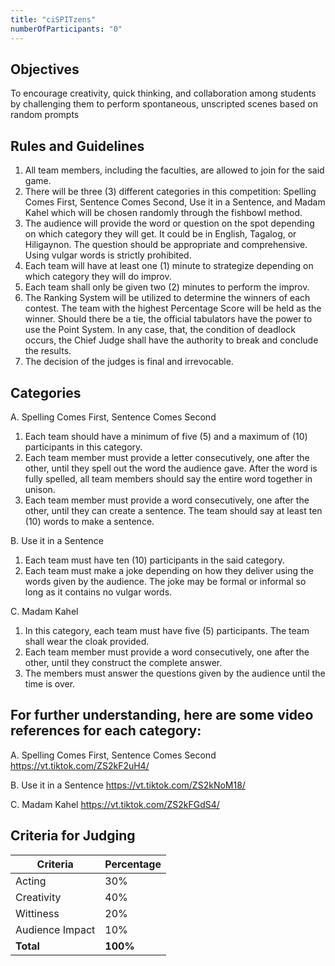 ```yaml
---
title: "ciSPITzens"
numberOfParticipants: "0"
---
```


## Objectives

To encourage creativity, quick thinking, and collaboration among students by challenging them to perform spontaneous, unscripted scenes based on random prompts


## Rules and Guidelines

1. All team members, including the faculties, are allowed to join for the said game.
2. There will be three (3) different categories in this competition: Spelling Comes First, Sentence Comes Second, Use it in a   Sentence, and Madam Kahel which will be chosen randomly through the fishbowl method.
3. The audience will provide the word or question on the spot depending on which category they will get. It could be in English, Tagalog, or Hiligaynon. The question should be appropriate and comprehensive. Using vulgar words is strictly prohibited.
4. Each team will have at least one (1) minute to strategize depending on which category they will do improv.
5. Each team shall only be given two (2) minutes to perform the improv.
6. The Ranking System will be utilized to determine the winners of each contest. The team with the highest Percentage Score will be held as the winner. Should there be a tie, the official tabulators have the power to use the Point System. In any case, that, the condition of deadlock occurs, the Chief Judge shall have the authority to break and conclude the results.
7. The decision of the judges is final and irrevocable.


## Categories 

A. Spelling Comes First, Sentence Comes Second
1. Each team should have a minimum of five (5) and a maximum of (10) participants in this category.
2. Each team member must provide a letter consecutively, one after the other, until they spell out the word the audience gave. After the word is fully spelled, all team members should say the entire word together in unison.
3. Each team member must provide a word consecutively, one after the other, until they can create a sentence. The team should say at least ten (10) words to make a sentence.


B. Use it in a Sentence
1. Each team must have ten (10) participants in the said category.
2. Each team must make a joke depending on how they deliver using the words given by the audience. The joke may be formal or informal so long as it contains no vulgar words.

C. Madam Kahel
1. In this category, each team must have five (5) participants. The team shall wear the cloak provided.
2. Each team member must provide a word consecutively, one after the other, until they construct the complete answer.
3. The members must answer the questions given by the audience until the time is over.

## For further understanding, here are some video references for each category:
A. Spelling Comes First, Sentence Comes Second
https://vt.tiktok.com/ZS2kF2uH4/

B. Use it in a Sentence
https://vt.tiktok.com/ZS2kNoM18/

C. Madam Kahel
https://vt.tiktok.com/ZS2kFGdS4/


## Criteria for Judging

| Criteria         | Percentage |
|------------------|------------|
| Acting           | 30%        |
| Creativity       | 40%        |
| Wittiness        | 20%        |
| Audience Impact  | 10%        |
| **Total**        | **100%**   |



